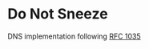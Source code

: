 # Do Not Sneeze

DNS implementation following [RFC 1035](https://datatracker.ietf.org/doc/html/rfc1035)
